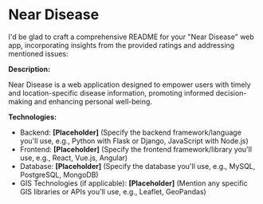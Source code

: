 # Near Disease

I'd be glad to craft a comprehensive README for your "Near Disease" web app, incorporating insights from the provided ratings and addressing mentioned issues:

**Description:**

Near Disease is a web application designed to empower users with timely and location-specific disease information, promoting informed decision-making and enhancing personal well-being.

**Technologies:**

* Backend: **[Placeholder]** (Specify the backend framework/language you'll use, e.g., Python with Flask or Django, JavaScript with Node.js)
* Frontend: **[Placeholder]** (Specify the frontend framework/library you'll use, e.g., React, Vue.js, Angular)
* Database: **[Placeholder]** (Specify the database you'll use, e.g., MySQL, PostgreSQL, MongoDB)
* GIS Technologies (if applicable): **[Placeholder]** (Mention any specific GIS libraries or APIs you'll use, e.g., Leaflet, GeoPandas)
